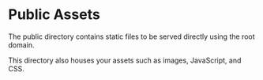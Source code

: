 # Public Assets

The public directory contains static files to be served directly using the root domain.

This directory also houses your assets such as images, JavaScript, and CSS.

